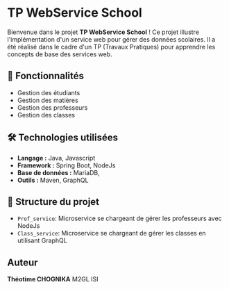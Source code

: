 # TP WebService School

Bienvenue dans le projet **TP WebService School** ! Ce projet illustre l'implémentation d'un service web pour gérer des données scolaires. Il a été réalisé dans le cadre d'un TP (Travaux Pratiques) pour apprendre les concepts de base des services web.

## 🚀 Fonctionnalités

- Gestion des étudiants
- Gestion des matières
- Gestion des professeurs
- Gestion des classes

## 🛠️ Technologies utilisées

- **Langage :** Java, Javascript
- **Framework :** Spring Boot, NodeJs
- **Base de données :** MariaDB,
- **Outils :** Maven, GraphQL

## 📂 Structure du projet

- `Prof_service`: Microservice se chargeant de gérer les professeurs avec NodeJs
- `Class_service`: Microservice se chargeant de gérer les classes en utilisant GraphQL


## Auteur

**Théotime CHOGNIKA** M2GL ISI
